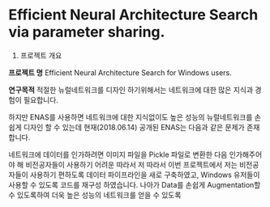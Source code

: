 # Efficient Neural Architecture Search via parameter sharing.

1. 프로젝트 개요

**프로젝트 명**
Efficient Neural Architecture Search for Windows users.

**연구목적**
적절한 뉴럴네트워크를 디자인 하기위해서는 네트워크에 대한 많은 지식과 경험이 필요합니다.

하지만 ENAS를 사용하면 네트워크에 대한 지식없이도 높은 성능의 뉴럴네트워크를 손 쉽게 디자인 할 수 있는데 현재(2018.06.14) 공개된 ENAS는 다음과 같은 문제가 존재합니다.

네트워크에 데이터를 인가하려면 이미지 파일을 Pickle 파일로 변환한 다음 인가해주어야 해 비전공자들이 사용하기 어려운 따라서 저 
따라서 이번 프로젝트에서 저는 비전공자들이 사용하기 편하도록 데이터 파이프라인을 새로 구축하였고, Windows 유저들이 사용할 수 있도록 코드를 재구성 하였습니다. 나아가 Data를 손쉽게 Augmentation할 수 있도록하여 더욱 높은 성능의 네트워크를 얻을 수 있도록  

